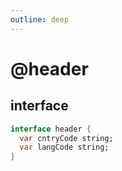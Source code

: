 ```yaml
---
outline: deep
---
```


# @header

## interface
```dart
interface header {
  var cntryCode string;
  var langCode string;
}
```
